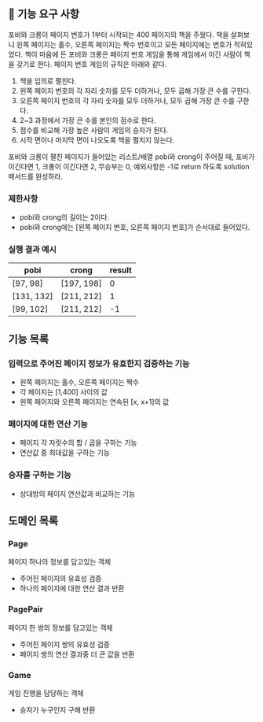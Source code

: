 ## 🚀 기능 요구 사항

포비와 크롱이 페이지 번호가 1부터 시작되는 400 페이지의 책을 주웠다. 책을 살펴보니 왼쪽 페이지는 홀수, 오른쪽 페이지는 짝수 번호이고 모든 페이지에는 번호가 적혀있었다. 책이 마음에 든 포비와 크롱은 페이지 번호 게임을 통해 게임에서 이긴 사람이 책을 갖기로 한다. 페이지 번호 게임의 규칙은 아래와 같다.

1. 책을 임의로 펼친다.
2. 왼쪽 페이지 번호의 각 자리 숫자를 모두 더하거나, 모두 곱해 가장 큰 수를 구한다.
3. 오른쪽 페이지 번호의 각 자리 숫자를 모두 더하거나, 모두 곱해 가장 큰 수를 구한다.
4. 2~3 과정에서 가장 큰 수를 본인의 점수로 한다.
5. 점수를 비교해 가장 높은 사람이 게임의 승자가 된다.
6. 시작 면이나 마지막 면이 나오도록 책을 펼치지 않는다.

포비와 크롱이 펼친 페이지가 들어있는 리스트/배열 pobi와 crong이 주어질 때, 포비가 이긴다면 1, 크롱이 이긴다면 2, 무승부는 0, 예외사항은 -1로 return 하도록 solution 메서드를 완성하라.

### 제한사항

- pobi와 crong의 길이는 2이다.
- pobi와 crong에는 [왼쪽 페이지 번호, 오른쪽 페이지 번호]가 순서대로 들어있다.

### 실행 결과 예시

| pobi | crong | result |
| --- | --- | --- |
| [97, 98] | [197, 198] | 0 |
| [131, 132] | [211, 212] | 1 |
| [99, 102] | [211, 212] | -1 |

## 기능 목록
### 입력으로 주어진 페이지 정보가 유효한지 검증하는 기능
- 왼쪽 페이지는 홀수, 오른쪽 페이지는 짝수
- 각 페이지는 [1,400] 사이의 값
- 왼쪽 페이지와 오른쪽 페이지는 연속된 [x, x+1]의 값

### 페이지에 대한 연산 기능
- 페이지 각 자릿수의 합 / 곱을 구하는 기능
- 연산값 중 최대값을 구하는 기능

### 승자를 구하는 기능
- 상대방의 페이지 연산값과 비교하는 기능
 
## 도메인 목록

### Page
페이지 하나의 정보를 담고있는 객체
- 주어진 페이지의 유효성 검증
- 하나의 페이지에 대한 연산 결과 반환

### PagePair
페이지 한 쌍의 정보를 담고있는 객체
- 주어진 페이지 쌍의 유효성 검증 
- 페이지 쌍의 연산 결과중 더 큰 값을 반환

### Game
게임 진행을 담당하는 객체
- 승자가 누구인지 구해 반환

